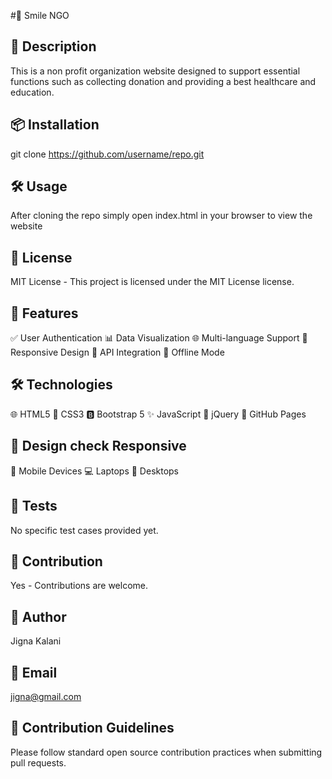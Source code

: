 #📝 Smile NGO

## 📘 Description
This is a non profit organization website designed to support essential functions such as collecting donation and providing a best healthcare and education.


## 📦 Installation
git clone https://github.com/username/repo.git


## 🛠️ Usage
After cloning the repo simply open index.html in your browser to view the website 


## 📄 License
MIT License - This project is licensed under the MIT License license.

## 🚀 Features

✅ User Authentication
📊 Data Visualization
🌐 Multi-language Support
📱 Responsive Design
🔌 API Integration
📴 Offline Mode

## 🛠️ Technologies

🌐 HTML5
🎨 CSS3
🅱️ Bootstrap 5
✨ JavaScript
🔧 jQuery
📄 GitHub Pages


## 🧿 Design check Responsive

📲 Mobile Devices
💻 Laptops
🔹 Desktops


## 🧪 Tests
 No specific test cases provided yet.


## 🤝 Contribution
Yes - Contributions are welcome.

## 👤 Author
Jigna Kalani


## 📧 Email
jigna@gmail.com


## 🧾 Contribution Guidelines
 Please follow standard open source contribution practices when submitting pull requests.

